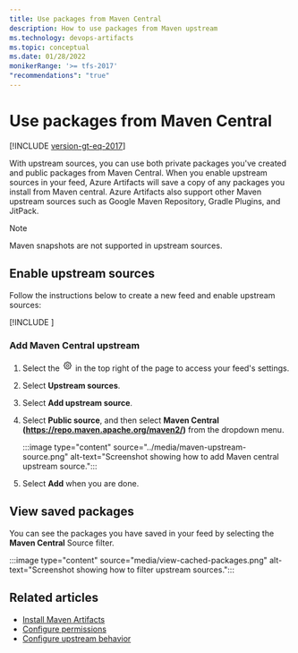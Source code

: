```yaml
---
title: Use packages from Maven Central
description: How to use packages from Maven upstream
ms.technology: devops-artifacts
ms.topic: conceptual
ms.date: 01/28/2022
monikerRange: '>= tfs-2017'
"recommendations": "true"
---
```


# Use packages from Maven Central

[!INCLUDE [version-gt-eq-2017](../../includes/version-gt-eq-2017.md)]

With upstream sources, you can use both private packages you've created and public packages from Maven Central. When you enable upstream sources in your feed, Azure Artifacts will save a copy of any packages you install from Maven central. Azure Artifacts also support other Maven upstream sources such as Google Maven Repository, Gradle Plugins, and JitPack.

> [!NOTE]
> Maven snapshots are not supported in upstream sources.

## Enable upstream sources

Follow the instructions below to create a new feed and enable upstream sources:

[!INCLUDE [](../includes/create-feed.md)]

### Add Maven Central upstream

1. Select the ![gear icon](../../media/icons/gear-icon.png)  in the top right of the page to access your feed's settings.

1. Select **Upstream sources**.

1. Select **Add upstream source**.

1. Select **Public source**, and then select **Maven Central (https://repo.maven.apache.org/maven2/)** from the dropdown menu.

    :::image type="content" source="../media/maven-upstream-source.png" alt-text="Screenshot showing how to add Maven central upstream source.":::

1. Select **Add** when you are done.

## View saved packages

You can see the packages you have saved in your feed by selecting the **Maven Central** Source filter.

:::image type="content" source="media/view-cached-packages.png" alt-text="Screenshot showing how to filter upstream sources.":::

## Related articles

- [Install Maven Artifacts](./install.md)
- [Configure permissions](../feeds/feed-permissions.md)
- [Configure upstream behavior](../concepts/upstream-behavior.md)